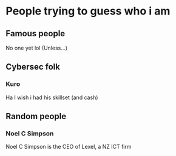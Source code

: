 # People trying to guess who i am

## Famous people
No one yet lol (Unless...)

## Cybersec folk

### Kuro
Ha I wish i had his skillset (and cash)

## Random people

### Noel C Simpson
Noel C Simpson is the CEO of Lexel, a NZ ICT firm
